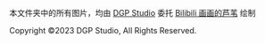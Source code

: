 本文件夹中的所有图片，均由 [DGP Studio](https://github.com/DGP-Studio) 委托 [Bilibili 画画的芦苇](https://space.bilibili.com/274422134) 绘制

Copyright ©2023 DGP Studio, All Rights Reserved.
